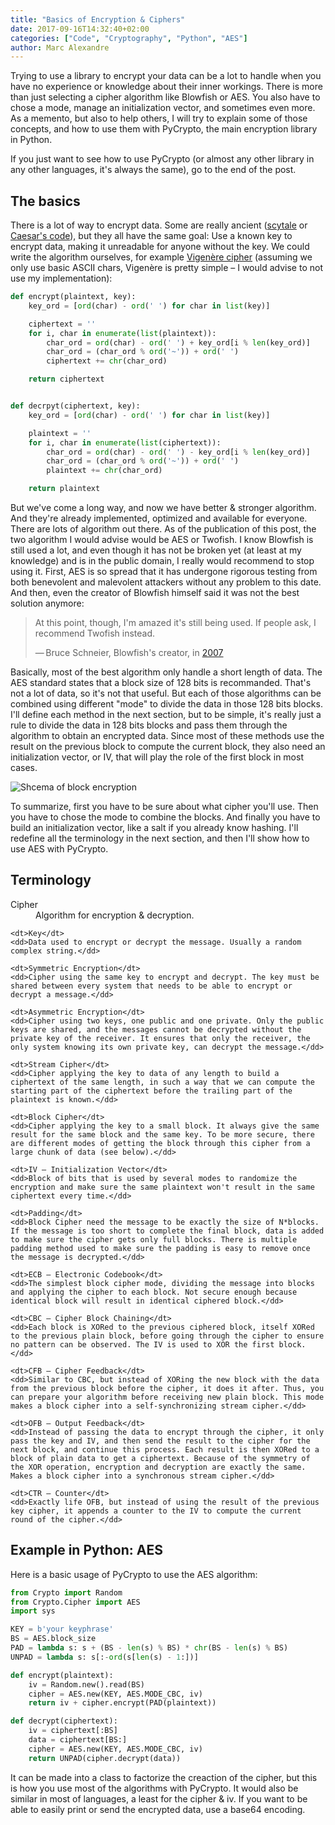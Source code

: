 ```yaml
---
title: "Basics of Encryption & Ciphers"
date: 2017-09-16T14:32:40+02:00
categories: ["Code", "Cryptography", "Python", "AES"]
author: Marc Alexandre
---
```


Trying to use a library to encrypt your data can be a lot to handle when you have no experience or knowledge about their inner workings. There is more than just selecting a cipher algorithm like Blowfish or AES. You also have to chose a mode, manage an initialization vector, and sometimes even more. As a memento, but also to help others, I will try to explain some of those concepts, and how to use them with PyCrypto, the main encryption library in Python.

If you just want to see how to use PyCrypto (or almost any other library in any other languages, it's always the same), go to the end of the post.

<!-- more -->

## The basics

There is a lot of way to encrypt data. Some are really ancient ([scytale](https://en.wikipedia.org/wiki/Scytale) or [Caesar's code](https://en.wikipedia.org/wiki/Caesar_cipher)), but they all have the same goal: Use a known key to encrypt data, making it unreadable for anyone without the key. We could write the algorithm ourselves, for example [Vigenère cipher](https://en.wikipedia.org/wiki/Vigen%C3%A8re_cipher) (assuming we only use basic ASCII chars, Vigenère is pretty simple – I would advise to not use my implementation):

```python
def encrypt(plaintext, key):
    key_ord = [ord(char) - ord(' ') for char in list(key)]

    ciphertext = ''
    for i, char in enumerate(list(plaintext)):
        char_ord = ord(char) - ord(' ') + key_ord[i % len(key_ord)]
        char_ord = (char_ord % ord('~')) + ord(' ')
        ciphertext += chr(char_ord)

    return ciphertext


def decrpyt(ciphertext, key):
    key_ord = [ord(char) - ord(' ') for char in list(key)]

    plaintext = ''
    for i, char in enumerate(list(ciphertext)):
        char_ord = ord(char) - ord(' ') - key_ord[i % len(key_ord)]
        char_ord = (char_ord % ord('~')) + ord(' ')
        plaintext += chr(char_ord)

    return plaintext
```

But we've come a long way, and now we have better & stronger algorithm. And they're already implemented, optimized and available for everyone. There are lots of algorithm out there. As of the publication of this post, the two algorithm I would advise would be AES or Twofish. I know Blowfish is still used a lot, and even though it has not be broken yet (at least at my knowledge) and is in the public domain, I really would recommend to stop using it. First, AES is so spread that it has undergone rigorous testing from both benevolent and malevolent attackers without any problem to this date. And then, even the creator of Blowfish himself said it was not the best solution anymore:

> At this point, though, I'm amazed it's still being used. If people ask, I recommend Twofish instead.
>
> — Bruce Schneier, Blowfish's creator, in [2007](https://www.schneier.com/news/archives/2007/12/bruce_almighty_schne.html)

Basically, most of the best algorithm only handle a short length of data. The AES standard states that a block size of 128 bits is recommanded. That's not a lot of data, so it's not that useful. But each of those algorithms can be combined using different "mode" to divide the data in those 128 bits blocks. I'll define each method in the next section, but to be simple, it's really just a rule to divide the data in 128 bits blocks and pass them through the algorithm to obtain an encrypted data. Since most of these methods use the result on the previous block to compute the current block, they also need an initialization vector, or IV, that will play the role of the first block in most cases.

![Shcema of block encryption](/img/basics-of-encryption-and-ciphers/block-cipher.png)

To summarize, first you have to be sure about what cipher you'll use. Then you have to chose the mode to combine the blocks. And finally you have to build an initialization vector, like a salt if you already know hashing. I'll redefine all the terminology in the next section, and then I'll show how to use AES with PyCrypto.

## Terminology

<dl>
    <dt>Cipher</dt>
    <dd>Algorithm for encryption &amp; decryption.</dd>

    <dt>Key</dt>
    <dd>Data used to encrypt or decrypt the message. Usually a random complex string.</dd>

    <dt>Symmetric Encryption</dt>
    <dd>Cipher using the same key to encrypt and decrypt. The key must be shared between every system that needs to be able to encrypt or decrypt a message.</dd>

    <dt>Asymmetric Encryption</dt>
    <dd>Cipher using two keys, one public and one private. Only the public keys are shared, and the messages cannot be decrypted without the private key of the receiver. It ensures that only the receiver, the only system knowing its own private key, can decrypt the message.</dd>

    <dt>Stream Cipher</dt>
    <dd>Cipher applying the key to data of any length to build a ciphertext of the same length, in such a way that we can compute the starting part of the ciphertext before the trailing part of the plaintext is known.</dd>

    <dt>Block Cipher</dt>
    <dd>Cipher applying the key to a small block. It always give the same result for the same block and the same key. To be more secure, there are different modes of getting the block through this cipher from a large chunk of data (see below).</dd>

    <dt>IV – Initialization Vector</dt>
    <dd>Block of bits that is used by several modes to randomize the encryption and make sure the same plaintext won't result in the same ciphertext every time.</dd>

    <dt>Padding</dt>
    <dd>Block Cipher need the message to be exactly the size of N*blocks. If the message is too short to complete the final block, data is added to make sure the cipher gets only full blocks. There is multiple padding method used to make sure the padding is easy to remove once the message is decrypted.</dd>

    <dt>ECB – Electronic Codebook</dt>
    <dd>The simplest block cipher mode, dividing the message into blocks and applying the cipher to each block. Not secure enough because identical block will result in identical ciphered block.</dd>

    <dt>CBC – Cipher Block Chaining</dt>
    <dd>Each block is XORed to the previous ciphered block, itself XORed to the previous plain block, before going through the cipher to ensure no pattern can be observed. The IV is used to XOR the first block.</dd>

    <dt>CFB – Cipher Feedback</dt>
    <dd>Similar to CBC, but instead of XORing the new block with the data from the previous block before the cipher, it does it after. Thus, you can prepare your algorithm before receiving new plain block. This mode makes a block cipher into a self-synchronizing stream cipher.</dd>

    <dt>OFB – Output Feedback</dt>
    <dd>Instead of passing the data to encrypt through the cipher, it only pass the key and IV, and then send the result to the cipher for the next block, and continue this process. Each result is then XORed to a block of plain data to get a ciphertext. Because of the symmetry of the XOR operation, encryption and decryption are exactly the same. Makes a block cipher into a synchronous stream cipher.</dd>

    <dt>CTR – Counter</dt>
    <dd>Exactly life OFB, but instead of using the result of the previous key cipher, it appends a counter to the IV to compute the current round of the cipher.</dd>
</dl>


## Example in Python: AES

Here is a basic usage of PyCrypto to use the AES algorithm:

```python
from Crypto import Random
from Crypto.Cipher import AES
import sys

KEY = b'your keyphrase'
BS = AES.block_size
PAD = lambda s: s + (BS - len(s) % BS) * chr(BS - len(s) % BS)
UNPAD = lambda s: s[:-ord(s[len(s) - 1:])]

def encrypt(plaintext):
    iv = Random.new().read(BS)
    cipher = AES.new(KEY, AES.MODE_CBC, iv)
    return iv + cipher.encrypt(PAD(plaintext))

def decrypt(ciphertext):
    iv = ciphertext[:BS]
    data = ciphertext[BS:]
    cipher = AES.new(KEY, AES.MODE_CBC, iv)
    return UNPAD(cipher.decrypt(data))
```

It can be made into a class to factorize the creaction of the cipher, but this is how you use most of the algorithms with PyCrypto. It would also be similar in most of languages, a least for the cipher & iv. If you want to be able to easily print or send the encrypted data, use a base64 encoding.
